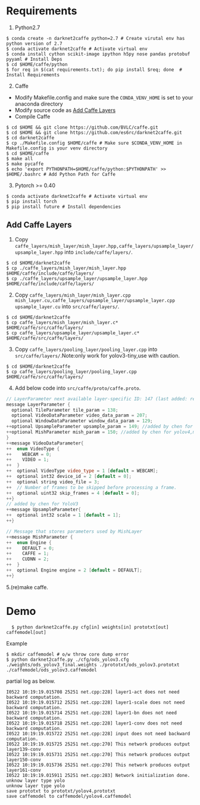 # Requirements
  
  1. Python2.7
  ``` shell
  $ conda create -n darknet2caffe python=2.7 # Create virutal env has python version of 2.7
  $ conda activate darknet2caffe # Activate virtual env
  $ conda install cython scikit-image ipython h5py nose pandas protobuf pyyaml # Install Deps
  $ cd $HOME/caffe/python
  $ for req in $(cat requirements.txt); do pip install $req; done  # Install Requirements
  ```

  2. Caffe
  * Modify Makefile.config and make sure the `CONDA_VENV_HOME` is set to your anaconda directory
  * Modify source code as [Add Caffe Layers](##add-caffe-layers)
  * Compile Caffe
  ``` shell
  $ cd $HOME && git clone https://github.com/BVLC/caffe.git
  $ cd $HOME && git clone https://github.com/es6rc/darknet2caffe.git
  $ cd darknet2caffe
  $ cp ./Makefile.config $HOME/caffe # Make sure $CONDA_VENV_HOME in Makefile.config is your venv directory
  $ cd $HOME/caffe
  $ make all
  $ make pycaffe
  $ echo 'export PYTHONPATH=$HOME/caffe/python:$PYTHONPATH' >> $HOME/.bashrc # Add Python Path for Caffe
  ```

  3. Pytorch >= 0.40
  ``` shell
  $ conda activate darknet2caffe # Activate virtual env
  $ pip install torch
  $ pip install future # Install dependencies
  ```


## Add Caffe Layers

1. Copy `caffe_layers/mish_layer/mish_layer.hpp,caffe_layers/upsample_layer/upsample_layer.hpp` into `include/caffe/layers/`.
```
$ cd $HOME/darknet2caffe
$ cp ./caffe_layers/mish_layer/mish_layer.hpp $HOME/caffe/include/caffe/layers/
$ cp ./caffe_layers/upsample_layer/upsample_layer.hpp $HOME/caffe/include/caffe/layers/
```

2. Copy `caffe_layers/mish_layer/mish_layer.cpp mish_layer.cu,caffe_layers/upsample_layer/upsample_layer.cpp upsample_layer.cu` into `src/caffe/layers/`.
```
$ cd $HOME/darknet2caffe
$ cp caffe_layers/mish_layer/mish_layer.c* $HOME/caffe/src/caffe/layers/
$ cp caffe_layers/upsample_layer/upsample_layer.c* $HOME/caffe/src/caffe/layers/
```

3. Copy `caffe_layers/pooling_layer/pooling_layer.cpp` into `src/caffe/layers/`.Note:only work for yolov3-tiny,use with caution.
```
$ cd $HOME/darknet2caffe
$ cp caffe_layers/pooling_layer/pooling_layer.cpp $HOME/caffe/src/caffe/layers/
```

4. Add below code into `src/caffe/proto/caffe.proto`.
``` c++
// LayerParameter next available layer-specific ID: 147 (last added: recurrent_param)
message LayerParameter {
  optional TileParameter tile_param = 138;
  optional VideoDataParameter video_data_param = 207;
  optional WindowDataParameter window_data_param = 129;
++optional UpsampleParameter upsample_param = 149; //added by chen for Yolov3, make sure this id 149 not the same as before.
++optional MishParameter mish_param = 150; //added by chen for yolov4,make sure this id 150 not the same as before.
}
++message VideoDataParameter{
++  enum VideoType {
++    WEBCAM = 0;
++    VIDEO = 1;
++  }
++  optional VideoType video_type = 1 [default = WEBCAM];
++  optional int32 device_id = 2 [default = 0];
++  optional string video_file = 3;
++  // Number of frames to be skipped before processing a frame.
++  optional uint32 skip_frames = 4 [default = 0];
++}
// added by chen for YoloV3
++message UpsampleParameter{
++  optional int32 scale = 1 [default = 1];
++}

// Message that stores parameters used by MishLayer
++message MishParameter {
++  enum Engine {
++    DEFAULT = 0;
++    CAFFE = 1;
++    CUDNN = 2;
++  }
++  optional Engine engine = 2 [default = DEFAULT];
++}
```
5.(re)make caffe.

# Demo
``` shell
  $ python darknet2caffe.py cfg[in] weights[in] prototxt[out] caffemodel[out]
``` 

  Example
``` shell
$ mkdir caffemodel # o/w throw core dump error
$ python darknet2caffe.py ./cfg/ods_yolov3.cfg ./weights/ods_yolov3_final.weights ./prototxt/ods_yolov3.prototxt ./caffemodel/ods_yolov3.caffemodel
```
  partial log as below.
```
I0522 10:19:19.015708 25251 net.cpp:228] layer1-act does not need backward computation.
I0522 10:19:19.015712 25251 net.cpp:228] layer1-scale does not need backward computation.
I0522 10:19:19.015714 25251 net.cpp:228] layer1-bn does not need backward computation.
I0522 10:19:19.015718 25251 net.cpp:228] layer1-conv does not need backward computation.
I0522 10:19:19.015722 25251 net.cpp:228] input does not need backward computation.
I0522 10:19:19.015725 25251 net.cpp:270] This network produces output layer139-conv
I0522 10:19:19.015731 25251 net.cpp:270] This network produces output layer150-conv
I0522 10:19:19.015736 25251 net.cpp:270] This network produces output layer161-conv
I0522 10:19:19.015911 25251 net.cpp:283] Network initialization done.
unknow layer type yolo 
unknow layer type yolo 
save prototxt to prototxt/yolov4.prototxt
save caffemodel to caffemodel/yolov4.caffemodel
```
